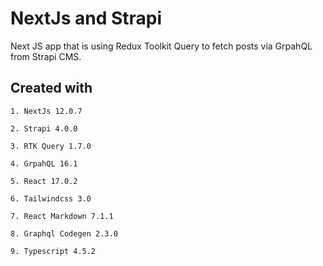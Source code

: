 # NextJs and Strapi

Next JS app that is using Redux Toolkit Query to fetch posts via GrpahQL from Strapi CMS.

## Created with

 `1. NextJs 12.0.7`

 `2. Strapi 4.0.0`

 `3. RTK Query 1.7.0`

 `4. GrpahQL 16.1`

 `5. React 17.0.2`

 `6. Tailwindcss 3.0`
 
 `7. React Markdown 7.1.1`

 `8. Graphql Codegen 2.3.0`

 `9. Typescript 4.5.2`
